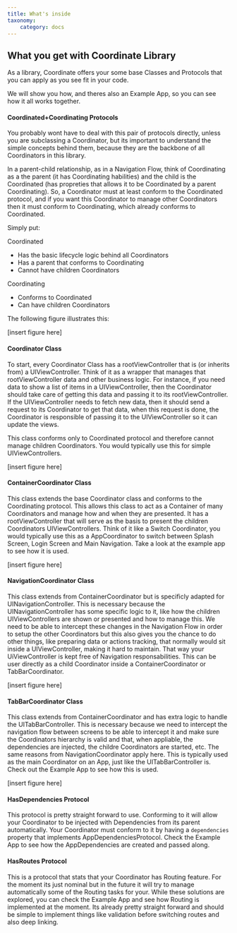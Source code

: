 ```yaml
---
title: What's inside
taxonomy:
    category: docs
---
```


## What you get with Coordinate Library

As a library, Coordinate offers your some base Classes and Protocols that you can apply as you see fit in your code. 

We will show you how, and theres also an Example App, so you can see how it all works together.

#### Coordinated+Coordinating Protocols

You probably wont have to deal with this pair of protocols directly, unless you are subclassing a Coordinator, but its important to understand the simple concepts behind them, because they are the backbone of all Coordinators in this library.

In a parent-child relationship, as in a Navigation Flow, think of Coordinating as a the parent (it has Coordinating habilities) and the child is the Coordinated (has propreties that allows it to be Coordinated by a parent Coordinating). So, a Coordinator must at least conform to the Coordinated protocol, and if you want this Coordinator to manage other Coordinators then it must conform to Coordinating, which already conforms to Coordinated.

Simply put:

Coordinated
- Has the basic lifecycle logic behind all Coordinators
- Has a parent that conforms to Coordinating
- Cannot have children Coordinators

Coordinating
- Conforms to Coordinated
- Can have children Coordinators

The following figure illustrates this:

[insert figure here] 


#### Coordinator Class
 
To start, every Coordinator Class has a rootViewController that is (or inherits from) a UIViewController. Think of it as a wrapper that manages that rootViewController data and other business logic. For instance, if you need data to show a list of items in a UIViewController, then the Coordinator should take care of getting this data and passing it to its rootViewController. If the UIViewController needs to fetch new data, then it should send a request to its Coordinator to get that data, when this request is done, the Coordinator is responsible of passing it to the UIViewController so it can update the views. 

This class conforms only to Coordinated protocol and therefore cannot manage children Coordinators. You would typically use this for simple UIViewControllers.

[insert figure here]

#### ContainerCoordinator Class

This class extends the base Coordinator class and conforms to the Coordinating protocol. This allows this class to act as a Container of many Coordinators and manage how and when they are presented.
It has a rootViewController that will serve as the basis to present the children Coordinators UIViewControllers. Think of it like a Switch Coordinator, you would typically use this as a AppCoordinator to switch between Splash Screen, Login Screen and Main Navigation. Take a look at the example app to see how it is used.

[insert figure here]

#### NavigationCoordinator Class

This class extends from ContainerCoordinator but is specificly adapted for UINavigationController. This is necessary because the UINavigationController has some specific logic to it, like how the children UIViewControllers are shown or presented and how to manage this. We need to be able to intercept these changes in the Navigation Flow in order to setup the other Coordinators but this also gives you the chance to do other things, like preparing data or actions tracking, that normally would sit inside a UIViewController, making it hard to maintain. That way your UiViewController is kept free of Navigation responsabilities.
This can be user directly as a child Coordinator inside a ContainerCoordinator or TabBarCoordinator.

[insert figure here]

#### TabBarCoordinator Class

This class extends from ContainerCoordinator and has extra logic to handle the UITabBarController. This is necessary because we need to intercept the navigation flow between screens to be able to intercept it and make sure the Coordinators hierarchy is valid and that, when appliable, the dependencies are injected, the childre Coordinators are started, etc. The same reasons from NavigationCoordinator apply here.
This is typically used as the main Coordinator on an App, just like the UITabBarController is. Check out the Example App to see how this is used.

[insert figure here]

#### HasDependencies Protocol

This protocol is pretty straight forward to use. Conforming to it will allow your Coordinator to be injected with Dependencies from its parent automatically. 
Your Coordinator must conform to it by having a `dependencies` property that implements AppDependenciesProtocol. 
Check the Example App to see how the AppDependencies are created and passed along.

#### HasRoutes Protocol

This is a protocol that stats that your Coordinator has Routing feature. For the moment its just nominal but in the future it will try to manage automatically some of the Routing tasks for your. While these solutions are explored, you can check the Example App and see how Routing is implemented at the moment. Its already pretty straight forward and should be simple to implement things like validation before switching routes and also deep linking.


